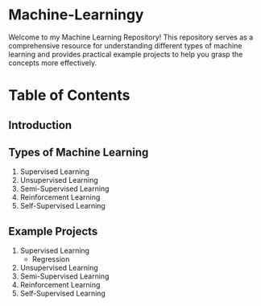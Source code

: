 # Machine-Learningy
Welcome to my Machine Learning Repository! This repository serves as a comprehensive resource for understanding different types of machine learning and provides practical example projects to help you grasp the concepts more effectively.

# Table of Contents
## Introduction
## Types of Machine Learning
1. Supervised Learning
2. Unsupervised Learning
3. Semi-Supervised Learning
4. Reinforcement Learning
5. Self-Supervised Learning

## Example Projects
1. Supervised Learning
   - Regression
2. Unsupervised Learning
3. Semi-Supervised Learning
4. Reinforcement Learning
5. Self-Supervised Learning
